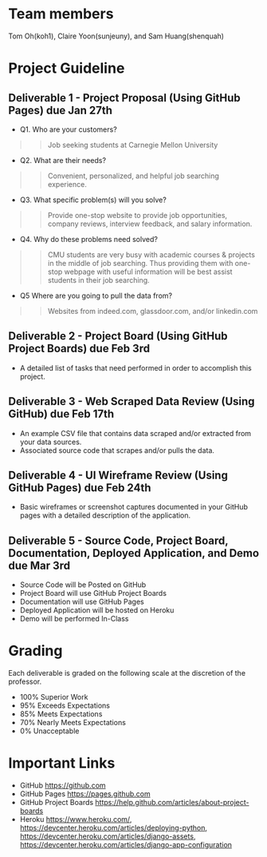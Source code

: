 # Team members
Tom Oh(koh1), Claire Yoon(sunjeuny), and Sam Huang(shenquah)

# Project Guideline
## Deliverable 1 - Project Proposal (Using GitHub Pages) due Jan 27th

* Q1. Who are your customers?
>> Job seeking students at Carnegie Mellon University
* Q2. What are their needs?
>> Convenient, personalized, and helpful job searching experience.
* Q3. What specific problem(s) will you solve?
>> Provide one-stop website to provide job opportunities, company reviews, interview feedback, and salary information.
* Q4. Why do these problems need solved?
>> CMU students are very busy with academic courses & projects in the middle of job searching. Thus providing them with one-stop webpage with useful information will be best assist students in their job searching.
* Q5 Where are you going to pull the data from?
>> Websites from indeed.com, glassdoor.com, and/or linkedin.com

## Deliverable 2 - Project Board (Using GitHub Project Boards) due Feb 3rd

* A detailed list of tasks that need performed in order to accomplish this project.

## Deliverable 3 - Web Scraped Data Review (Using GitHub) due Feb 17th

* An example CSV file that contains data scraped and/or extracted from your data sources.
* Associated source code that scrapes and/or pulls the data.

## Deliverable 4 - UI Wireframe Review (Using GitHub Pages) due Feb 24th

* Basic wireframes or screenshot captures documented in your GitHub pages with a detailed description of the application.

## Deliverable 5 - Source Code, Project Board, Documentation, Deployed Application, and Demo due Mar 3rd

* Source Code will be Posted on GitHub
* Project Board will use GitHub Project Boards
* Documentation will use GitHub Pages
* Deployed Application will be hosted on Heroku
* Demo will be performed In-Class

# Grading
Each deliverable is graded on the following scale at the discretion of the professor.
* 100% Superior Work
* 95% Exceeds Expectations
* 85% Meets Expectations
* 70% Nearly Meets Expectations
* 0% Unacceptable

# Important Links
* GitHub https://github.com
* GitHub Pages https://pages.github.com
* GitHub Project Boards https://help.github.com/articles/about-project-boards
* Heroku https://www.heroku.com/, https://devcenter.heroku.com/articles/deploying-python, https://devcenter.heroku.com/articles/django-assets, https://devcenter.heroku.com/articles/django-app-configuration

